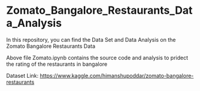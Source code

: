 # Zomato_Bangalore_Restaurants_Data_Analysis
In this repository, you can find the Data Set and Data Analysis on the Zomato Bangalore Restaurants Data  

Above file Zomato.ipynb contains the source code and analysis to pridect the rating of the restaurants in bangalore 


Dataset Link: https://www.kaggle.com/himanshupoddar/zomato-bangalore-restaurants
